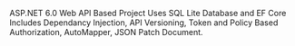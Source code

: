ASP.NET 6.0 Web API Based Project
Uses SQL Lite Database and EF Core
Includes Dependancy Injection, API Versioning, Token and Policy Based Authorization, AutoMapper, JSON Patch Document.
